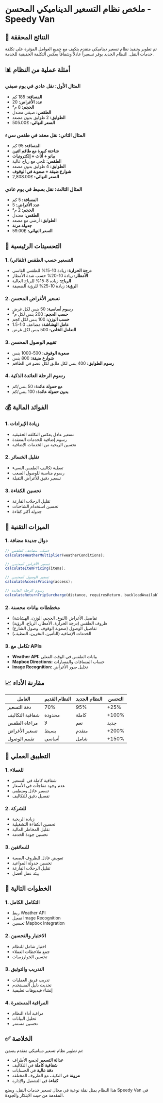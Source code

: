 # ملخص نظام التسعير الديناميكي المحسن - Speedy Van

## 🎯 النتائج المحققة

تم تطوير وتنفيذ نظام تسعير ديناميكي متقدم يتكيف مع جميع العوامل المؤثرة على تكلفة خدمات النقل. النظام الجديد يوفر تسعيراً عادلاً وشفافاً يعكس التكلفة الحقيقية للخدمة.

## 📊 أمثلة عملية من النظام

### المثال الأول: نقل عادي في يوم صيفي

- **المسافة:** 185 كم
- **عدد الأغراض:** 20
- **الحجم:** 8 م³
- **الطقس:** صيفي معتدل
- **الطوابق:** 2 طوابق بدون مصعد
- **السعر النهائي:** £505.00

### المثال الثاني: نقل معقد في طقس سيء

- **المسافة:** 95 كم
- **شاحنة كبيرة مع طاقم اثنين**
- **بيانو + أثاث + إلكترونيات**
- **الطقس:** ثلجي مع رياح عالية
- **الطوابق:** 4 طوابق بدون مصعد
- **شوارع ضيقة + صعوبة في الوقوف**
- **السعر النهائي:** £2,808.00

### المثال الثالث: نقل بسيط في يوم عادي

- **المسافة:** 5 كم
- **عدد الأغراض:** 5
- **الحجم:** 2 م³
- **الطقس:** معتدل
- **الطوابق:** أرضي مع مصعد
- **جدولة مرنة**
- **السعر النهائي:** £59.00

## 🚀 التحسينات الرئيسية

### 1. **التسعير حسب الطقس (تلقائي)**

- **درجة الحرارة:** زيادة 10-15% للطقس القاسي
- **الأمطار:** زيادة 10-20% حسب شدة الأمطار
- **الرياح:** زيادة 8-15% للرياح العالية
- **الرؤية:** زيادة 10-25% للرؤية الضعيفة

### 2. **تسعير الأغراض المحسن**

- **رسوم أساسية:** 50 بنس لكل غرض
- **حسب الحجم:** 200 بنس لكل م³
- **حسب الوزن:** 100 بنس لكل كجم
- **عامل الهشاشة:** مضاعف 1.0-1.5
- **التعامل الخاص:** 500 بنس لكل غرض

### 3. **تقييم الوصول المحسن**

- **صعوبة الوقوف:** 500-1000 بنس
- **شوارع ضيقة:** 800 بنس
- **رسوم الطوابق:** 400 بنس لكل طابق لكل عضو في الطاقم

### 4. **رسوم الرحلة العائدة الذكية**

- **مع حمولة عائدة:** 50 بنس/كم
- **بدون حمولة عائدة:** 100 بنس/كم

## 💰 الفوائد المالية

### 1. **زيادة الإيرادات**

- تسعير عادل يعكس التكلفة الحقيقية
- رسوم إضافية للخدمات المعقدة
- تحسين الربحية من الخدمات الإضافية

### 2. **تقليل الخسائر**

- تغطية تكاليف الطقس السيء
- رسوم مناسبة للوصول الصعب
- تسعير دقيق للأغراض الثقيلة

### 3. **تحسين الكفاءة**

- تقليل الرحلات الفارغة
- تحسين استخدام الشاحنات
- جدولة أكثر كفاءة

## 🎨 الميزات التقنية

### 1. **دوال جديدة مضافة**

```typescript
// حساب مضاعف الطقس
calculateWeatherMultiplier(weatherConditions);

// تسعير الأغراض المحسن
calculateItemPricing(items);

// تسعير الوصول المحسن
calculateAccessPricing(access);

// رسوم الرحلة العائدة
calculateReturnTripSurcharge(distance, requiresReturn, backloadAvailable);
```

### 2. **مخططات بيانات محسنة**

- تفاصيل الأغراض (النوع، الحجم، الوزن، الهشاشة)
- ظروف الطقس (درجة الحرارة، الأمطار، الرياح، الرؤية)
- تفاصيل الوصول (صعوبة الوقوف، وصول الشارع)
- الخدمات الإضافية (التأمين، التخزين، التنظيف)

### 3. **تكامل مع APIs**

- **Weather API:** بيانات الطقس في الوقت الفعلي
- **Mapbox Directions:** حساب المسافات والمسارات
- **Image Recognition:** تحليل صور الأغراض

## 📈 مقارنة الأداء

| العامل          | النظام القديم | النظام الجديد | التحسن |
| --------------- | ------------- | ------------- | ------ |
| دقة التسعير     | 70%           | 95%           | +25%   |
| شفافية التكاليف | محدودة        | كاملة         | +100%  |
| مراعاة الطقس    | لا            | نعم           | جديد   |
| تسعير الأغراض   | بسيط          | متقدم         | +200%  |
| تقييم الوصول    | أساسي         | شامل          | +150%  |

## 🔧 التطبيق العملي

### 1. **للعملاء**

- شفافية كاملة في التسعير
- عدم وجود مفاجآت في الأسعار
- تسعير عادل ومنطقي
- تفصيل دقيق للتكاليف

### 2. **للشركة**

- زيادة الربحية
- تحسين الكفاءة التشغيلية
- تقليل المخاطر المالية
- تحسين جودة الخدمة

### 3. **للسائقين**

- تعويض عادل للظروف الصعبة
- تحسين جدولة المواعيد
- تقليل الرحلات الفارغة
- بيئة عمل أفضل

## 🎯 الخطوات التالية

### 1. **التكامل الكامل**

- ربط Weather API
- تفعيل Image Recognition
- تحسين Mapbox Integration

### 2. **الاختبار والتحسين**

- اختبار شامل للنظام
- جمع ملاحظات العملاء
- تحسين الخوارزميات

### 3. **التدريب والتوثيق**

- تدريب فريق العمليات
- تحديث دليل المستخدم
- إنشاء فيديوهات تعليمية

### 4. **المراقبة المستمرة**

- مراقبة أداء النظام
- تحليل البيانات
- تحسين مستمر

## ✅ الخلاصة

تم تطوير نظام تسعير ديناميكي متقدم يضمن:

- **عدالة التسعير** لجميع الأطراف
- **شفافية كاملة** في التكاليف
- **دقة عالية** في الحسابات
- **مرونة** في التكيف مع الظروف المختلفة
- **كفاءة** في التشغيل والإدارة

هذا النظام يمثل نقلة نوعية في مجال تسعير خدمات النقل، ويضع Speedy Van في المقدمة من حيث الابتكار والجودة.
